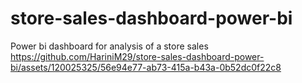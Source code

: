 # store-sales-dashboard-power-bi
Power bi dashboard for analysis of a store sales
https://github.com/HariniM29/store-sales-dashboard-power-bi/assets/120025325/56e94e77-ab73-415a-b43a-0b52dc0f22c8
